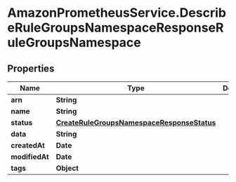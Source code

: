 # AmazonPrometheusService.DescribeRuleGroupsNamespaceResponseRuleGroupsNamespace

## Properties

Name | Type | Description | Notes
------------ | ------------- | ------------- | -------------
**arn** | **String** |  | 
**name** | **String** |  | 
**status** | [**CreateRuleGroupsNamespaceResponseStatus**](CreateRuleGroupsNamespaceResponseStatus.md) |  | 
**data** | **String** |  | 
**createdAt** | **Date** |  | 
**modifiedAt** | **Date** |  | 
**tags** | **Object** |  | [optional] 


